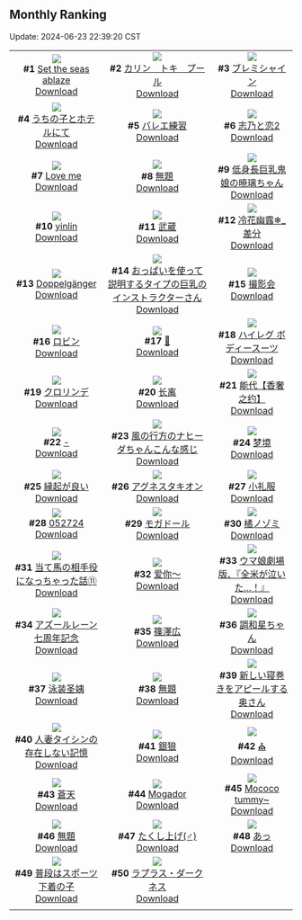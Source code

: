 ## Monthly Ranking
Update: 2024-06-23 22:39:20 CST

|      |      |      |
| :----: | :----: | :----: |
| ![](https://i.pixiv.re/c/240x480/img-master/img/2024/05/26/02/29/37/119052985_p0_master1200.jpg)<br>**#1** [Set the seas ablaze](https://www.pixiv.net/artworks/119052985)<br>[Download](https://i.pixiv.re/img-original/img/2024/05/26/02/29/37/119052985_p0.png) | ![](https://i.pixiv.re/c/240x480/img-master/img/2024/05/26/08/00/11/119057928_p0_master1200.jpg)<br>**#2** [カリン　トキ　プール](https://www.pixiv.net/artworks/119057928)<br>[Download](https://i.pixiv.re/img-original/img/2024/05/26/08/00/11/119057928_p0.jpg) | ![](https://i.pixiv.re/c/240x480/img-master/img/2024/05/26/00/12/59/119050273_p0_master1200.jpg)<br>**#3** [ブレミシャイン](https://www.pixiv.net/artworks/119050273)<br>[Download](https://i.pixiv.re/img-original/img/2024/05/26/00/12/59/119050273_p0.jpg) |
| ![](https://i.pixiv.re/c/240x480/img-master/img/2024/05/26/00/12/38/119050261_p0_master1200.jpg)<br>**#4** [うちの子とホテルにて](https://www.pixiv.net/artworks/119050261)<br>[Download](https://i.pixiv.re/img-original/img/2024/05/26/00/12/38/119050261_p0.png) | ![](https://i.pixiv.re/c/240x480/img-master/img/2024/05/26/18/49/31/119070098_p0_master1200.jpg)<br>**#5** [バレエ練習](https://www.pixiv.net/artworks/119070098)<br>[Download](https://i.pixiv.re/img-original/img/2024/05/26/18/49/31/119070098_p0.jpg) | ![](https://i.pixiv.re/c/240x480/img-master/img/2024/05/26/00/06/49/119050020_p0_master1200.jpg)<br>**#6** [志乃と恋2](https://www.pixiv.net/artworks/119050020)<br>[Download](https://i.pixiv.re/img-original/img/2024/05/26/00/06/49/119050020_p0.jpg) |
| ![](https://i.pixiv.re/c/240x480/img-master/img/2024/05/25/00/22/39/119019483_p0_master1200.jpg)<br>**#7** [Love me](https://www.pixiv.net/artworks/119019483)<br>[Download](https://i.pixiv.re/img-original/img/2024/05/25/00/22/39/119019483_p0.jpg) | ![](https://i.pixiv.re/c/240x480/img-master/img/2024/05/26/00/45/40/119051368_p0_master1200.jpg)<br>**#8** [無題](https://www.pixiv.net/artworks/119051368)<br>[Download](https://i.pixiv.re/img-original/img/2024/05/26/00/45/40/119051368_p0.png) | ![](https://i.pixiv.re/c/240x480/img-master/img/2024/05/26/19/50/46/119073739_p0_master1200.jpg)<br>**#9** [低身長巨乳鬼娘の暁璃ちゃん](https://www.pixiv.net/artworks/119073739)<br>[Download](https://i.pixiv.re/img-original/img/2024/05/26/19/50/46/119073739_p0.png) |
| ![](https://i.pixiv.re/c/240x480/img-master/img/2024/05/26/18/33/39/119071465_p0_master1200.jpg)<br>**#10** [yinlin](https://www.pixiv.net/artworks/119071465)<br>[Download](https://i.pixiv.re/img-original/img/2024/05/26/18/33/39/119071465_p0.png) | ![](https://i.pixiv.re/c/240x480/img-master/img/2024/05/26/20/10/05/119074485_p0_master1200.jpg)<br>**#11** [武蔵](https://www.pixiv.net/artworks/119074485)<br>[Download](https://i.pixiv.re/img-original/img/2024/05/26/20/10/05/119074485_p0.jpg) | ![](https://i.pixiv.re/c/240x480/img-master/img/2024/05/26/01/06/24/119051955_p0_master1200.jpg)<br>**#12** [冷花幽露❄_差分](https://www.pixiv.net/artworks/119051955)<br>[Download](https://i.pixiv.re/img-original/img/2024/05/26/01/06/24/119051955_p0.jpg) |
| ![](https://i.pixiv.re/c/240x480/img-master/img/2024/05/24/00/00/58/118990878_p0_master1200.jpg)<br>**#13** [Doppelgänger](https://www.pixiv.net/artworks/118990878)<br>[Download](https://i.pixiv.re/img-original/img/2024/05/24/00/00/58/118990878_p0.png) | ![](https://i.pixiv.re/c/240x480/img-master/img/2024/05/25/19/45/56/119040928_p0_master1200.jpg)<br>**#14** [おっぱいを使って説明するタイプの巨乳のインストラクターさん](https://www.pixiv.net/artworks/119040928)<br>[Download](https://i.pixiv.re/img-original/img/2024/05/25/19/45/56/119040928_p0.jpg) | ![](https://i.pixiv.re/c/240x480/img-master/img/2024/05/26/17/49/09/119070096_p0_master1200.jpg)<br>**#15** [撮影会](https://www.pixiv.net/artworks/119070096)<br>[Download](https://i.pixiv.re/img-original/img/2024/05/26/17/49/09/119070096_p0.png) |
| ![](https://i.pixiv.re/c/240x480/img-master/img/2024/05/26/00/00/22/119049491_p0_master1200.jpg)<br>**#16** [ロビン](https://www.pixiv.net/artworks/119049491)<br>[Download](https://i.pixiv.re/img-original/img/2024/05/26/00/00/22/119049491_p0.jpg) | ![](https://i.pixiv.re/c/240x480/img-master/img/2024/05/26/00/00/51/119049605_p0_master1200.jpg)<br>**#17** [🖤](https://www.pixiv.net/artworks/119049605)<br>[Download](https://i.pixiv.re/img-original/img/2024/05/26/00/00/51/119049605_p0.jpg) | ![](https://i.pixiv.re/c/240x480/img-master/img/2024/05/26/13/49/25/119064584_p0_master1200.jpg)<br>**#18** [ハイレグ ボディースーツ](https://www.pixiv.net/artworks/119064584)<br>[Download](https://i.pixiv.re/img-original/img/2024/05/26/13/49/25/119064584_p0.png) |
| ![](https://i.pixiv.re/c/240x480/img-master/img/2024/05/26/12/02/41/119062392_p0_master1200.jpg)<br>**#19** [クロリンデ](https://www.pixiv.net/artworks/119062392)<br>[Download](https://i.pixiv.re/img-original/img/2024/05/26/12/02/41/119062392_p0.jpg) | ![](https://i.pixiv.re/c/240x480/img-master/img/2024/05/26/17/19/29/119069380_p0_master1200.jpg)<br>**#20** [长离](https://www.pixiv.net/artworks/119069380)<br>[Download](https://i.pixiv.re/img-original/img/2024/05/26/17/19/29/119069380_p0.jpg) | ![](https://i.pixiv.re/c/240x480/img-master/img/2024/05/26/12/20/01/119062753_p0_master1200.jpg)<br>**#21** [能代【香奢之约】](https://www.pixiv.net/artworks/119062753)<br>[Download](https://i.pixiv.re/img-original/img/2024/05/26/12/20/01/119062753_p0.jpg) |
| ![](https://i.pixiv.re/c/240x480/img-master/img/2024/05/25/00/00/13/119018330_p0_master1200.jpg)<br>**#22** [-](https://www.pixiv.net/artworks/119018330)<br>[Download](https://i.pixiv.re/img-original/img/2024/05/25/00/00/13/119018330_p0.jpg) | ![](https://i.pixiv.re/c/240x480/img-master/img/2024/05/26/01/00/43/119051805_p0_master1200.jpg)<br>**#23** [風の行方のナヒーダちゃんこんな感じ](https://www.pixiv.net/artworks/119051805)<br>[Download](https://i.pixiv.re/img-original/img/2024/05/26/01/00/43/119051805_p0.png) | ![](https://i.pixiv.re/c/240x480/img-master/img/2024/05/26/13/00/34/119063608_p0_master1200.jpg)<br>**#24** [梦境](https://www.pixiv.net/artworks/119063608)<br>[Download](https://i.pixiv.re/img-original/img/2024/05/26/13/00/34/119063608_p0.jpg) |
| ![](https://i.pixiv.re/c/240x480/img-master/img/2024/05/26/19/15/46/119072728_p0_master1200.jpg)<br>**#25** [縁起が良い](https://www.pixiv.net/artworks/119072728)<br>[Download](https://i.pixiv.re/img-original/img/2024/05/26/19/15/46/119072728_p0.jpg) | ![](https://i.pixiv.re/c/240x480/img-master/img/2024/05/28/00/16/54/119114038_p0_master1200.jpg)<br>**#26** [アグネスタキオン](https://www.pixiv.net/artworks/119114038)<br>[Download](https://i.pixiv.re/img-original/img/2024/05/28/00/16/54/119114038_p0.jpg) | ![](https://i.pixiv.re/c/240x480/img-master/img/2024/05/26/23/27/00/119081970_p0_master1200.jpg)<br>**#27** [小礼服](https://www.pixiv.net/artworks/119081970)<br>[Download](https://i.pixiv.re/img-original/img/2024/05/26/23/27/00/119081970_p0.jpg) |
| ![](https://i.pixiv.re/c/240x480/img-master/img/2024/05/27/21/19/14/119106283_p0_master1200.jpg)<br>**#28** [052724](https://www.pixiv.net/artworks/119106283)<br>[Download](https://i.pixiv.re/img-original/img/2024/05/27/21/19/14/119106283_p0.jpg) | ![](https://i.pixiv.re/c/240x480/img-master/img/2024/05/27/19/26/25/119102798_p0_master1200.jpg)<br>**#29** [モガドール](https://www.pixiv.net/artworks/119102798)<br>[Download](https://i.pixiv.re/img-original/img/2024/05/27/19/26/25/119102798_p0.jpg) | ![](https://i.pixiv.re/c/240x480/img-master/img/2024/05/26/20/42/14/119075566_p0_master1200.jpg)<br>**#30** [橘ノゾミ](https://www.pixiv.net/artworks/119075566)<br>[Download](https://i.pixiv.re/img-original/img/2024/05/26/20/42/14/119075566_p0.png) |
| ![](https://i.pixiv.re/c/240x480/img-master/img/2024/05/26/00/06/36/119050011_p0_master1200.jpg)<br>**#31** [当て馬の相手役になっちゃった話⑪](https://www.pixiv.net/artworks/119050011)<br>[Download](https://i.pixiv.re/img-original/img/2024/05/26/00/06/36/119050011_p0.jpg) | ![](https://i.pixiv.re/c/240x480/img-master/img/2024/05/24/23/13/42/119016749_p0_master1200.jpg)<br>**#32** [爱你～](https://www.pixiv.net/artworks/119016749)<br>[Download](https://i.pixiv.re/img-original/img/2024/05/24/23/13/42/119016749_p0.jpg) | ![](https://i.pixiv.re/c/240x480/img-master/img/2024/05/24/21/20/28/119012934_p0_master1200.jpg)<br>**#33** [ウマ娘劇場版、『全米が泣いた…！』](https://www.pixiv.net/artworks/119012934)<br>[Download](https://i.pixiv.re/img-original/img/2024/05/24/21/20/28/119012934_p0.png) |
| ![](https://i.pixiv.re/c/240x480/img-master/img/2024/05/25/18/00/12/119038039_p0_master1200.jpg)<br>**#34** [アズールレーン七周年記念](https://www.pixiv.net/artworks/119038039)<br>[Download](https://i.pixiv.re/img-original/img/2024/05/25/18/00/12/119038039_p0.jpg) | ![](https://i.pixiv.re/c/240x480/img-master/img/2024/05/26/16/43/40/119068395_p0_master1200.jpg)<br>**#35** [篠澤広](https://www.pixiv.net/artworks/119068395)<br>[Download](https://i.pixiv.re/img-original/img/2024/05/26/16/43/40/119068395_p0.jpg) | ![](https://i.pixiv.re/c/240x480/img-master/img/2024/05/25/20/27/16/119042189_p0_master1200.jpg)<br>**#36** [調和星ちゃん](https://www.pixiv.net/artworks/119042189)<br>[Download](https://i.pixiv.re/img-original/img/2024/05/25/20/27/16/119042189_p0.jpg) |
| ![](https://i.pixiv.re/c/240x480/img-master/img/2024/05/26/18/04/59/119070640_p0_master1200.jpg)<br>**#37** [泳装圣姨](https://www.pixiv.net/artworks/119070640)<br>[Download](https://i.pixiv.re/img-original/img/2024/05/26/18/04/59/119070640_p0.jpg) | ![](https://i.pixiv.re/c/240x480/img-master/img/2024/05/26/00/44/20/119051330_p0_master1200.jpg)<br>**#38** [無題](https://www.pixiv.net/artworks/119051330)<br>[Download](https://i.pixiv.re/img-original/img/2024/05/26/00/44/20/119051330_p0.png) | ![](https://i.pixiv.re/c/240x480/img-master/img/2024/05/26/00/07/45/119050061_p0_master1200.jpg)<br>**#39** [新しい寝巻きをアピールする奥さん](https://www.pixiv.net/artworks/119050061)<br>[Download](https://i.pixiv.re/img-original/img/2024/05/26/00/07/45/119050061_p0.jpg) |
| ![](https://i.pixiv.re/c/240x480/img-master/img/2024/05/26/00/00/29/119049532_p0_master1200.jpg)<br>**#40** [人妻タイシンの存在しない記憶](https://www.pixiv.net/artworks/119049532)<br>[Download](https://i.pixiv.re/img-original/img/2024/05/26/00/00/29/119049532_p0.jpg) | ![](https://i.pixiv.re/c/240x480/img-master/img/2024/05/24/00/00/24/118990747_p0_master1200.jpg)<br>**#41** [銀狼](https://www.pixiv.net/artworks/118990747)<br>[Download](https://i.pixiv.re/img-original/img/2024/05/24/00/00/24/118990747_p0.jpg) | ![](https://i.pixiv.re/c/240x480/img-master/img/2024/05/27/11/58/14/119094231_p0_master1200.jpg)<br>**#42** [⛪️](https://www.pixiv.net/artworks/119094231)<br>[Download](https://i.pixiv.re/img-original/img/2024/05/27/11/58/14/119094231_p0.jpg) |
| ![](https://i.pixiv.re/c/240x480/img-master/img/2024/05/26/20/53/09/119075964_p0_master1200.jpg)<br>**#43** [蒼天](https://www.pixiv.net/artworks/119075964)<br>[Download](https://i.pixiv.re/img-original/img/2024/05/26/20/53/09/119075964_p0.jpg) | ![](https://i.pixiv.re/c/240x480/img-master/img/2024/05/28/09/52/32/119122174_p0_master1200.jpg)<br>**#44** [Mogador](https://www.pixiv.net/artworks/119122174)<br>[Download](https://i.pixiv.re/img-original/img/2024/05/28/09/52/32/119122174_p0.png) | ![](https://i.pixiv.re/c/240x480/img-master/img/2024/05/24/06/08/49/118996913_p0_master1200.jpg)<br>**#45** [Mococo tummy~](https://www.pixiv.net/artworks/118996913)<br>[Download](https://i.pixiv.re/img-original/img/2024/05/24/06/08/49/118996913_p0.png) |
| ![](https://i.pixiv.re/c/240x480/img-master/img/2024/05/27/00/00/38/119083400_p0_master1200.jpg)<br>**#46** [無題](https://www.pixiv.net/artworks/119083400)<br>[Download](https://i.pixiv.re/img-original/img/2024/05/27/00/00/38/119083400_p0.jpg) | ![](https://i.pixiv.re/c/240x480/img-master/img/2024/05/26/12/04/12/119062412_p0_master1200.jpg)<br>**#47** [たくし上げ(♂)](https://www.pixiv.net/artworks/119062412)<br>[Download](https://i.pixiv.re/img-original/img/2024/05/26/12/04/12/119062412_p0.png) | ![](https://i.pixiv.re/c/240x480/img-master/img/2024/05/24/18/06/26/119007307_p0_master1200.jpg)<br>**#48** [あっ](https://www.pixiv.net/artworks/119007307)<br>[Download](https://i.pixiv.re/img-original/img/2024/05/24/18/06/26/119007307_p0.png) |
| ![](https://i.pixiv.re/c/240x480/img-master/img/2024/05/27/18/42/57/119101656_p0_master1200.jpg)<br>**#49** [普段はスポーツ下着の子](https://www.pixiv.net/artworks/119101656)<br>[Download](https://i.pixiv.re/img-original/img/2024/05/27/18/42/57/119101656_p0.jpg) | ![](https://i.pixiv.re/c/240x480/img-master/img/2024/05/25/17/55/16/119037870_p0_master1200.jpg)<br>**#50** [ラプラス・ダークネス](https://www.pixiv.net/artworks/119037870)<br>[Download](https://i.pixiv.re/img-original/img/2024/05/25/17/55/16/119037870_p0.png) |
|      |

